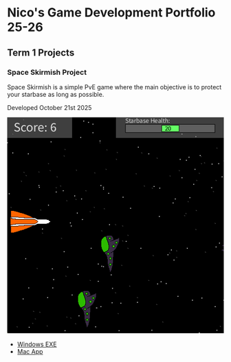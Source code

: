 # Nico's Game Development Portfolio 25-26

## Term 1 Projects

### Space Skirmish Project

Space Skirmish is a simple PvE game where the main objective is to protect your starbase as long as possible. 

Developed October 21st 2025

![SpaceSkirmish](https://github.com/nico-snow-sl/Portfolio/blob/main/images/gameplay.png?raw=true)


* [Windows EXE](https://github.com/nico-snow-sl/Portfolio/blob/main/src/SpaceSkirmish/windows-amd64.zip)
* [Mac App](https://github.com/nico-snow-sl/Portfolio/blob/main/src/SpaceSkirmish/macos-aarch64.zip)
